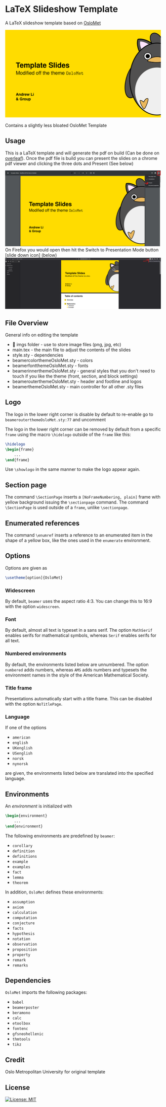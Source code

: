 # LaTeX Slideshow Template

A LaTeX slideshow template based on [OsloMet](https://github.com/martinhelso/OsloMet#oslomet)

![preview.png](./preview.png)

Contains a slightly less bloated OsloMet Template

## Usage

This is a LaTeX template and will generate the pdf on build (Can be done on [overleaf](overleaf.com)). Once the pdf file is build you can present the slides on a chrome pdf viewer and clicking the three dots and Present (See below)

![present.png](./present.png)
On Firefox you would open then hit the Switch to Presentation Mode button [slide down icon] (below)
![presentFirefox.png](./presentFirefox.png)

## File Overview

General info on editing the template

* 📁 imgs folder - use to store image files (png, jpg, etc)
* main.tex - the main file to adjust the contents of the slides
* style.sty - dependencies
* beamercolorthemeOsloMet.sty - colors
* beamerfontthemeOsloMet.sty - fonts
* beamerinnerthemeOsloMet.sty - general styles that you don't need to touch if you like the theme (front, section, and block settings)
* beamerouterthemeOsloMet.sty - header and footline and logos
* beamerthemeOsloMet.sty - main controller for all other .sty files


## Logo

The logo in the lower right corner is disable by default to re-enable go to `beamerouterthemeOsloMet.sty:77` and uncomment

The logo in the lower right corner can be removed by default from a specific `frame` using the macro `\hidelogo` outside of the `frame` like this:

```tex
\hidelogo
\begin{frame}
    ...
\end{frame}
```

Use `\showlogo` in the same manner to make the logo appear again.

## Section page

The command `\SectionPage` inserts a `[NoFrameNumbering, plain]` frame with yellow background issuing the `\sectionpage` command. The command `\SectionPage` is used outside of a `frame`, unlike `\sectionpage`.

## Enumerated references

The command `\enumref` inserts a reference to an enumerated item in the shape of a yellow box, like the ones used in the `enumerate` environment.

## Options

Options are given as

```tex
\usetheme[option]{OsloMet}
```

### Widescreen

By default, `beamer` uses the aspect ratio 4:3. You can change this to 16:9 with the option `widescreen`.

### Font

By default, almost all text is typeset in a sans serif. The option `MathSerif` enables serifs for mathematical symbols, whereas `Serif` enables serifs for all text.

### Numbered environments

By default, the environments listed below are unnumbered. The option `numbered` adds numbers, whereas `AMS` adds numbers and typesets the environment names in the style of the American Mathematical Society.

### Title frame

Presentations automatically start with a title frame. This can be disabled with the option `NoTitlePage`.

### Language

If one of the options

* `american`
* `english`
* `UKenglish`
* `USenglish`
* `norsk`
* `nynorsk`

are given, the environments listed below are translated into the specified language.

## Environments

An _environment_ is initialized with

```tex
\begin{environment}
    ...
\end{environment}
```

The following environments are predefined by `beamer`:

* `corollary`
* `definition`
* `definitions`
* `example`
* `examples`
* `fact`
* `lemma`
* `theorem`

In addition, `OsloMet` defines these environments:

* `assumption`
* `axiom`
* `calculation`
* `computation`
* `conjecture`
* `facts`
* `hypothesis`
* `notation`
* `observation`
* `proposition`
* `property`
* `remark`
* `remarks`

## Dependencies

`OsloMet` imports the following packages:

* `babel`
* `beamerposter`
* `beramono`
* `calc`
* `etoolbox`
* `fontenc`
* `gfsneohellenic`
* `thmtools`
* `tikz`

## Credit

Oslo Metropolitan University for original template

## License

[![License: MIT](https://img.shields.io/badge/License-MIT-blue.svg)](https://opensource.org/licenses/MIT) 

